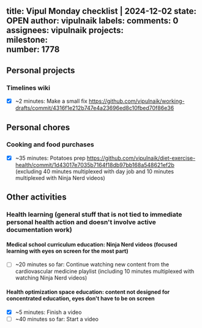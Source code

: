 title:	Vipul Monday checklist | 2024-12-02
state:	OPEN
author:	vipulnaik
labels:	
comments:	0
assignees:	vipulnaik
projects:	
milestone:	
number:	1778
--
## Personal projects

### Timelines wiki

- [x] ~2 minutes: Make a small fix https://github.com/vipulnaik/working-drafts/commit/4316f1e212b747e4a23696ed8c10fbed70f86e36
## Personal chores

### Cooking and food purchases

- [x] ~35 minutes: Potatoes prep https://github.com/vipulnaik/diet-exercise-health/commit/1d43017e7035b7164f18db97bb168a548621ef2b (excluding 40 minutes multiplexed with day job and 10 minutes multiplexed with Ninja Nerd videos)

## Other activities

### Health learning (general stuff that is not tied to immediate personal health action and doesn't involve active documentation work)

#### Medical school curriculum education: Ninja Nerd videos (focused learning with eyes on screen for the most part)

- [ ] ~20 minutes so far: Continue watching new content from the cardiovascular medicine playlist (including 10 minutes multiplexed with watching Ninja Nerd videos)

#### Health optimization space education: content not designed for concentrated education, eyes don't have to be on screen

- [x] ~5 minutes: Finish a video
- [ ] ~40 minutes so far: Start a video
